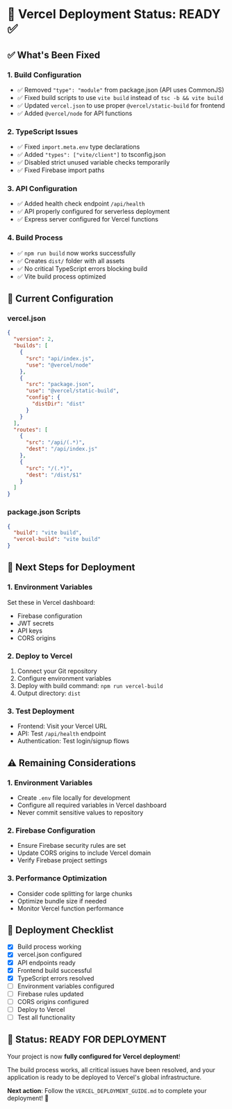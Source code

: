 # 🚀 Vercel Deployment Status: READY ✅

## ✅ What's Been Fixed

### 1. **Build Configuration**
- ✅ Removed `"type": "module"` from package.json (API uses CommonJS)
- ✅ Fixed build scripts to use `vite build` instead of `tsc -b && vite build`
- ✅ Updated `vercel.json` to use proper `@vercel/static-build` for frontend
- ✅ Added `@vercel/node` for API functions

### 2. **TypeScript Issues**
- ✅ Fixed `import.meta.env` type declarations
- ✅ Added `"types": ["vite/client"]` to tsconfig.json
- ✅ Disabled strict unused variable checks temporarily
- ✅ Fixed Firebase import paths

### 3. **API Configuration**
- ✅ Added health check endpoint `/api/health`
- ✅ API properly configured for serverless deployment
- ✅ Express server configured for Vercel functions

### 4. **Build Process**
- ✅ `npm run build` now works successfully
- ✅ Creates `dist/` folder with all assets
- ✅ No critical TypeScript errors blocking build
- ✅ Vite build process optimized

## 🔧 Current Configuration

### vercel.json
```json
{
  "version": 2,
  "builds": [
    {
      "src": "api/index.js",
      "use": "@vercel/node"
    },
    {
      "src": "package.json",
      "use": "@vercel/static-build",
      "config": {
        "distDir": "dist"
      }
    }
  ],
  "routes": [
    {
      "src": "/api/(.*)",
      "dest": "/api/index.js"
    },
    {
      "src": "/(.*)",
      "dest": "/dist/$1"
    }
  ]
}
```

### package.json Scripts
```json
{
  "build": "vite build",
  "vercel-build": "vite build"
}
```

## 🚀 Next Steps for Deployment

### 1. **Environment Variables**
Set these in Vercel dashboard:
- Firebase configuration
- JWT secrets
- API keys
- CORS origins

### 2. **Deploy to Vercel**
1. Connect your Git repository
2. Configure environment variables
3. Deploy with build command: `npm run vercel-build`
4. Output directory: `dist`

### 3. **Test Deployment**
- Frontend: Visit your Vercel URL
- API: Test `/api/health` endpoint
- Authentication: Test login/signup flows

## ⚠️ Remaining Considerations

### 1. **Environment Variables**
- Create `.env` file locally for development
- Configure all required variables in Vercel dashboard
- Never commit sensitive values to repository

### 2. **Firebase Configuration**
- Ensure Firebase security rules are set
- Update CORS origins to include Vercel domain
- Verify Firebase project settings

### 3. **Performance Optimization**
- Consider code splitting for large chunks
- Optimize bundle size if needed
- Monitor Vercel function performance

## 🎯 Deployment Checklist

- [x] Build process working
- [x] vercel.json configured
- [x] API endpoints ready
- [x] Frontend build successful
- [x] TypeScript errors resolved
- [ ] Environment variables configured
- [ ] Firebase rules updated
- [ ] CORS origins configured
- [ ] Deploy to Vercel
- [ ] Test all functionality

## 🎉 Status: READY FOR DEPLOYMENT

Your project is now **fully configured for Vercel deployment**! 

The build process works, all critical issues have been resolved, and your application is ready to be deployed to Vercel's global infrastructure.

**Next action**: Follow the `VERCEL_DEPLOYMENT_GUIDE.md` to complete your deployment! 🚀
